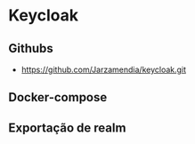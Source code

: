 # Keycloak

## Githubs
- https://github.com/Jarzamendia/keycloak.git

## Docker-compose

## Exportação de realm
